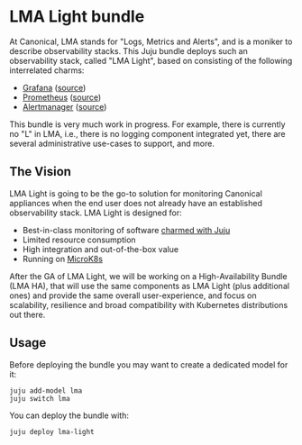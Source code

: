 # LMA Light bundle

At Canonical, LMA stands for "Logs, Metrics and Alerts", and is a moniker to describe observability stacks.
This Juju bundle deploys such an observability stack, called "LMA Light", based on consisting of the following interrelated charms:

- [Grafana](https://charmhub.io/grafana-k8s) ([source](https://github.com/canonical/grafana-operator))
- [Prometheus](https://charmhub.io/prometheus-k8s) ([source](https://github.com/canonical/prometheus-operator))
- [Alertmanager](https://charmhub.io/alertmanager-k8s) ([source](https://github.com/canonical/alertmanager-operator))

This bundle is very much work in progress.
For example, there is currently no "L" in LMA, i.e., there is no logging component integrated yet, there are several administrative use-cases to support, and more.

## The Vision

LMA Light is going to be the go-to solution for monitoring Canonical appliances when the end user does not already have an established observability stack.
LMA Light is designed for:

* Best-in-class monitoring of software [charmed with Juju](https://juju.is)
* Limited resource consumption
* High integration and out-of-the-box value
* Running on [MicroK8s](https://microk8s.io/)

After the GA of LMA Light, we will be working on a High-Availability Bundle (LMA HA), that will use the same components as LMA Light (plus additional ones) and provide the same overall user-experience, and focus on scalability, resilience and broad compatibility with Kubernetes distributions out there.

## Usage

Before deploying the bundle you may want to create a dedicated model for it:

```shell
juju add-model lma
juju switch lma
```

You can deploy the bundle with:

```shell
juju deploy lma-light
```
